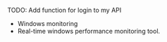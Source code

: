 TODO: Add function for login to my API

- Windows monitoring
- Real-time windows performance monitoring tool.  
